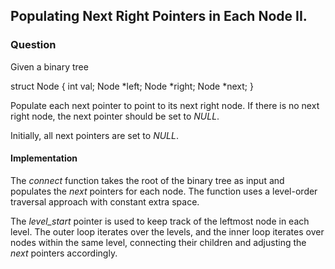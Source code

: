 ## Populating Next Right Pointers in Each Node II.

### Question

Given a binary tree

struct Node {
  int val;
  Node *left;
  Node *right;
  Node *next;
}

Populate each next pointer to point to its next right node. If there is no next right node, the next pointer should be set to *NULL*.

Initially, all next pointers are set to *NULL*.

#### Implementation

The *connect* function takes the root of the binary tree as input and populates the *next* pointers for each node. The function uses a level-order traversal approach with constant extra space.

The *level_start* pointer is used to keep track of the leftmost node in each level. The outer loop iterates over the levels, and the inner loop iterates over nodes within the same level, connecting their children and adjusting the *next* pointers accordingly.